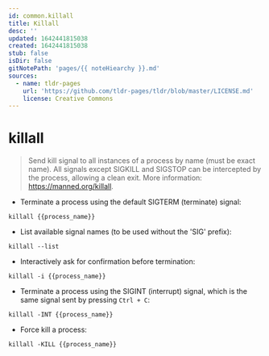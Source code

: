 ```yaml
---
id: common.killall
title: Killall
desc: ''
updated: 1642441815038
created: 1642441815038
stub: false
isDir: false
gitNotePath: 'pages/{{ noteHiearchy }}.md'
sources:
  - name: tldr-pages
    url: 'https://github.com/tldr-pages/tldr/blob/master/LICENSE.md'
    license: Creative Commons
---
```

# killall

> Send kill signal to all instances of a process by name (must be exact name).
> All signals except SIGKILL and SIGSTOP can be intercepted by the process, allowing a clean exit.
> More information: <https://manned.org/killall>.

- Terminate a process using the default SIGTERM (terminate) signal:

`killall {{process_name}}`

- List available signal names (to be used without the 'SIG' prefix):

`killall --list`

- Interactively ask for confirmation before termination:

`killall -i {{process_name}}`

- Terminate a process using the SIGINT (interrupt) signal, which is the same signal sent by pressing `Ctrl + C`:

`killall -INT {{process_name}}`

- Force kill a process:

`killall -KILL {{process_name}}`

